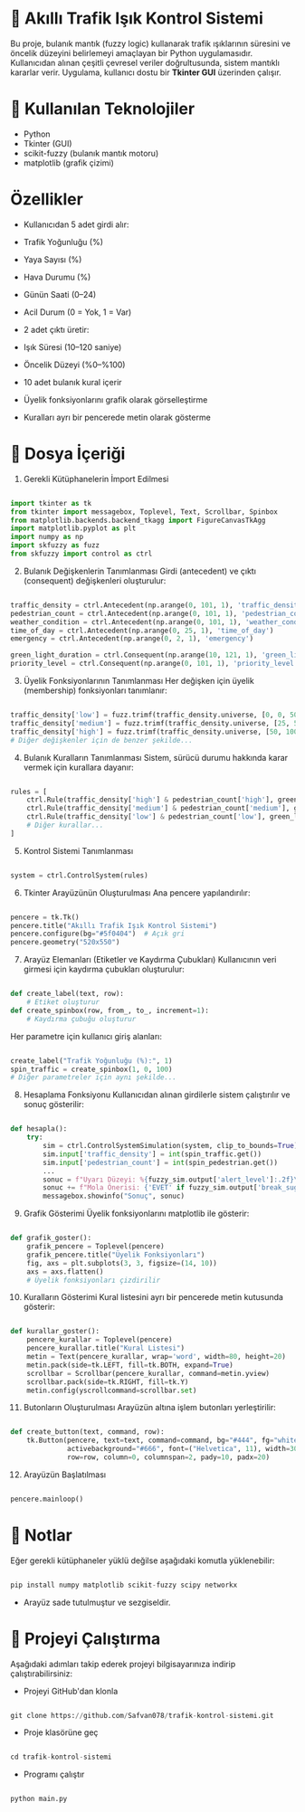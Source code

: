 # 🛑 Akıllı Trafik Işık Kontrol Sistemi
Bu proje, bulanık mantık (fuzzy logic) kullanarak trafik ışıklarının süresini ve öncelik düzeyini belirlemeyi amaçlayan bir Python uygulamasıdır. Kullanıcıdan alınan çeşitli çevresel veriler doğrultusunda, sistem mantıklı kararlar verir. Uygulama, kullanıcı dostu bir **Tkinter GUI** üzerinden çalışır.

# 🔧 Kullanılan Teknolojiler
- Python
- Tkinter (GUI)
- scikit-fuzzy (bulanık mantık motoru)
- matplotlib (grafik çizimi)

# Özellikler

- Kullanıcıdan 5 adet girdi alır:

- Trafik Yoğunluğu (%)

- Yaya Sayısı (%)

- Hava Durumu (%)

- Günün Saati (0–24)

- Acil Durum (0 = Yok, 1 = Var)

- 2 adet çıktı üretir:

- Işık Süresi (10–120 saniye)

- Öncelik Düzeyi (%0–%100)

- 10 adet bulanık kural içerir

- Üyelik fonksiyonlarını grafik olarak görselleştirme

- Kuralları ayrı bir pencerede metin olarak gösterme

# 📁 Dosya İçeriği
1. Gerekli Kütüphanelerin İmport Edilmesi
```python

import tkinter as tk
from tkinter import messagebox, Toplevel, Text, Scrollbar, Spinbox
from matplotlib.backends.backend_tkagg import FigureCanvasTkAgg
import matplotlib.pyplot as plt
import numpy as np
import skfuzzy as fuzz
from skfuzzy import control as ctrl

```

2. Bulanık Değişkenlerin Tanımlanması
Girdi (antecedent) ve çıktı (consequent) değişkenleri oluşturulur:
```python

traffic_density = ctrl.Antecedent(np.arange(0, 101, 1), 'traffic_density')
pedestrian_count = ctrl.Antecedent(np.arange(0, 101, 1), 'pedestrian_count')
weather_condition = ctrl.Antecedent(np.arange(0, 101, 1), 'weather_condition')
time_of_day = ctrl.Antecedent(np.arange(0, 25, 1), 'time_of_day')
emergency = ctrl.Antecedent(np.arange(0, 2, 1), 'emergency')

green_light_duration = ctrl.Consequent(np.arange(10, 121, 1), 'green_light_duration')
priority_level = ctrl.Consequent(np.arange(0, 101, 1), 'priority_level')

```

3. Üyelik Fonksiyonlarının Tanımlanması
Her değişken için üyelik (membership) fonksiyonları tanımlanır:
```python

traffic_density['low'] = fuzz.trimf(traffic_density.universe, [0, 0, 50])
traffic_density['medium'] = fuzz.trimf(traffic_density.universe, [25, 50, 75])
traffic_density['high'] = fuzz.trimf(traffic_density.universe, [50, 100, 100])
# Diğer değişkenler için de benzer şekilde...

```
4. Bulanık Kuralların Tanımlanması
Sistem, sürücü durumu hakkında karar vermek için kurallara dayanır:
```python

rules = [
    ctrl.Rule(traffic_density['high'] & pedestrian_count['high'], green_light_duration['long']),
    ctrl.Rule(traffic_density['medium'] & pedestrian_count['medium'], green_light_duration['medium']),
    ctrl.Rule(traffic_density['low'] & pedestrian_count['low'], green_light_duration['short']),
    # Diğer kurallar...
]

```

5. Kontrol Sistemi Tanımlanması
```python

system = ctrl.ControlSystem(rules)

```

6. Tkinter Arayüzünün Oluşturulması
Ana pencere yapılandırılır:
```python

pencere = tk.Tk()
pencere.title("Akıllı Trafik Işık Kontrol Sistemi")
pencere.configure(bg="#5f0404")  # Açık gri
pencere.geometry("520x550")

```

7. Arayüz Elemanları (Etiketler ve Kaydırma Çubukları)
Kullanıcının veri girmesi için kaydırma çubukları oluşturulur:
```python

def create_label(text, row):
    # Etiket oluşturur
def create_spinbox(row, from_, to_, increment=1):
    # Kaydırma çubuğu oluşturur

```

Her parametre için kullanıcı giriş alanları:
```python

create_label("Trafik Yoğunluğu (%):", 1)
spin_traffic = create_spinbox(1, 0, 100)
# Diğer parametreler için aynı şekilde...

```

8. Hesaplama Fonksiyonu
Kullanıcıdan alınan girdilerle sistem çalıştırılır ve sonuç gösterilir:
```python

def hesapla():
    try:
        sim = ctrl.ControlSystemSimulation(system, clip_to_bounds=True)
        sim.input['traffic_density'] = int(spin_traffic.get())
        sim.input['pedestrian_count'] = int(spin_pedestrian.get())
        ...
        sonuc = f"Uyarı Düzeyi: %{fuzzy_sim.output['alert_level']:.2f}\n"
        sonuc += f"Mola Önerisi: {'EVET' if fuzzy_sim.output['break_suggestion'] > 0.5 else 'HAYIR'}"
        messagebox.showinfo("Sonuç", sonuc)

```

9. Grafik Gösterimi
Üyelik fonksiyonlarını matplotlib ile gösterir:
```python

def grafik_goster():
    grafik_pencere = Toplevel(pencere)
    grafik_pencere.title("Üyelik Fonksiyonları")
    fig, axs = plt.subplots(3, 3, figsize=(14, 10))
    axs = axs.flatten()
    # Üyelik fonksiyonları çizdirilir

```

10. Kuralların Gösterimi
Kural listesini ayrı bir pencerede metin kutusunda gösterir:
```python

def kurallar_goster():
    pencere_kurallar = Toplevel(pencere)
    pencere_kurallar.title("Kural Listesi")
    metin = Text(pencere_kurallar, wrap='word', width=80, height=20)
    metin.pack(side=tk.LEFT, fill=tk.BOTH, expand=True)
    scrollbar = Scrollbar(pencere_kurallar, command=metin.yview)
    scrollbar.pack(side=tk.RIGHT, fill=tk.Y)
    metin.config(yscrollcommand=scrollbar.set)

```

11. Butonların Oluşturulması
Arayüzün altına işlem butonları yerleştirilir:
```python

def create_button(text, command, row):
    tk.Button(pencere, text=text, command=command, bg="#444", fg="white",
              activebackground="#666", font=("Helvetica", 11), width=30).grid(
              row=row, column=0, columnspan=2, pady=10, padx=20)

```

12. Arayüzün Başlatılması
```python

pencere.mainloop()

```


# 📝 Notlar
Eğer gerekli kütüphaneler yüklü değilse aşağıdaki komutla yüklenebilir:
```python

pip install numpy matplotlib scikit-fuzzy scipy networkx

```
- Arayüz sade tutulmuştur ve sezgiseldir.

# 🚀 Projeyi Çalıştırma
Aşağıdaki adımları takip ederek projeyi bilgisayarınıza indirip çalıştırabilirsiniz:
- Projeyi GitHub'dan klonla
```python

git clone https://github.com/Safvan078/trafik-kontrol-sistemi.git

```
- Proje klasörüne geç
```python

cd trafik-kontrol-sistemi

```

- Programı çalıştır
```python

python main.py

```

